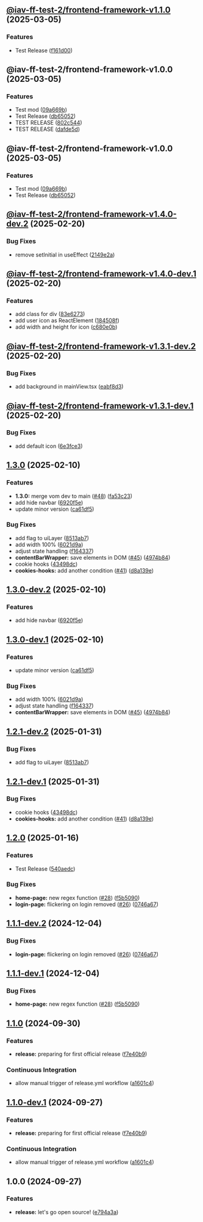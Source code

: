 ## [@iav-ff-test-2/frontend-framework-v1.1.0](https://github.com/Jonas-Krahn/IAV-Frontend-Framework-Monorepo-2/compare/@iav-ff-test-2/frontend-framework-v1.0.0...@iav-ff-test-2/frontend-framework-v1.1.0) (2025-03-05)

### Features

* Test Release ([f161d00](https://github.com/Jonas-Krahn/IAV-Frontend-Framework-Monorepo-2/commit/f161d00a21143e1746f0c3c11d13df0e38f02deb))

## @iav-ff-test-2/frontend-framework-v1.0.0 (2025-03-05)

### Features

* Test mod ([09a669b](https://github.com/Jonas-Krahn/IAV-Frontend-Framework-Monorepo-2/commit/09a669b3f80040b4c1a76bb18b31e004c29b4392))
* Test Release ([db65052](https://github.com/Jonas-Krahn/IAV-Frontend-Framework-Monorepo-2/commit/db65052a5aa4386d678acb55e2d3235a32c06d6f))
* TEST RELEASE ([802c544](https://github.com/Jonas-Krahn/IAV-Frontend-Framework-Monorepo-2/commit/802c5440a1988605de402af6fd324a4a95fc6260))
* TEST RELEASE ([dafde5d](https://github.com/Jonas-Krahn/IAV-Frontend-Framework-Monorepo-2/commit/dafde5d0a6cc9e6544c526776a9c4c5f5ebd931f))

## @iav-ff-test-2/frontend-framework-v1.0.0 (2025-03-05)

### Features

* Test mod ([09a669b](https://github.com/Jonas-Krahn/IAV-Frontend-Framework-Monorepo-2/commit/09a669b3f80040b4c1a76bb18b31e004c29b4392))
* Test Release ([db65052](https://github.com/Jonas-Krahn/IAV-Frontend-Framework-Monorepo-2/commit/db65052a5aa4386d678acb55e2d3235a32c06d6f))

## [@iav-ff-test-2/frontend-framework-v1.4.0-dev.2](https://github.com/iavofficial/IAVFrontendFramework/compare/@iav-ff-test-2/frontend-framework-v1.4.0-dev.1...@iav-ff-test-2/frontend-framework-v1.4.0-dev.2) (2025-02-20)

### Bug Fixes

* remove setInitial in useEffect ([2149e2a](https://github.com/iavofficial/IAVFrontendFramework/commit/2149e2a05da0bfc974051a326ab4561efe0385eb))

## [@iav-ff-test-2/frontend-framework-v1.4.0-dev.1](https://github.com/iavofficial/IAVFrontendFramework/compare/@iav-ff-test-2/frontend-framework-v1.3.1-dev.2...@iav-ff-test-2/frontend-framework-v1.4.0-dev.1) (2025-02-20)

### Features

* add class for div ([83e6273](https://github.com/iavofficial/IAVFrontendFramework/commit/83e6273aceb680ae7f8241a081a4f1bccf467992))
* add user icon as ReactElement ([184508f](https://github.com/iavofficial/IAVFrontendFramework/commit/184508fb8ab6fd3582de6cae097ec70d52fcf54b))
* add width and height for icon ([c680e0b](https://github.com/iavofficial/IAVFrontendFramework/commit/c680e0bf1c10b3e23485cca08a18932a1f594c91))

## [@iav-ff-test-2/frontend-framework-v1.3.1-dev.2](https://github.com/iavofficial/IAVFrontendFramework/compare/@iav-ff-test-2/frontend-framework-v1.3.1-dev.1...@iav-ff-test-2/frontend-framework-v1.3.1-dev.2) (2025-02-20)

### Bug Fixes

* add background in mainVíew.tsx ([eabf8d3](https://github.com/iavofficial/IAVFrontendFramework/commit/eabf8d3341ef2ce75c834c8a8a1bc4d0c72c9473))

## [@iav-ff-test-2/frontend-framework-v1.3.1-dev.1](https://github.com/iavofficial/IAVFrontendFramework/compare/@iav-ff-test-2/frontend-framework-v1.3.0...@iav-ff-test-2/frontend-framework-v1.3.1-dev.1) (2025-02-20)

### Bug Fixes

* add default icon ([6e3fce3](https://github.com/iavofficial/IAVFrontendFramework/commit/6e3fce37ff99e3bd9f27e8412022767c2e98a60d))

## [1.3.0](https://github.com/iavofficial/IAVFrontendFramework/compare/v1.2.0...v1.3.0) (2025-02-10)

### Features

* **1.3.0:** merge vom dev to main ([#48](https://github.com/iavofficial/IAVFrontendFramework/issues/48)) ([fa53c23](https://github.com/iavofficial/IAVFrontendFramework/commit/fa53c23b21518e199235c069b48ac298a09318f9))
* add hide navbar ([6920f5e](https://github.com/iavofficial/IAVFrontendFramework/commit/6920f5e773d6329ba2d1e3669c246dec0d7ef03f))
* update minor version ([ca61df5](https://github.com/iavofficial/IAVFrontendFramework/commit/ca61df5f7e97e97ddbfa1f3b45dbf384fdc69416))

### Bug Fixes

* add flag to uiLayer ([8513ab7](https://github.com/iavofficial/IAVFrontendFramework/commit/8513ab72be63d246b69afd10f6524db0178b5232))
* add width 100% ([6021d9a](https://github.com/iavofficial/IAVFrontendFramework/commit/6021d9afd76a7b07e3b0ee52f2600ce11bb15875))
* adjust state handling ([f164337](https://github.com/iavofficial/IAVFrontendFramework/commit/f164337099999096953920d9484f2973e5a9eb35))
* **contentBarWrapper:** save elements in DOM ([#45](https://github.com/iavofficial/IAVFrontendFramework/issues/45)) ([4974b84](https://github.com/iavofficial/IAVFrontendFramework/commit/4974b84f4cc524312b3cf239bf42bc32d9ca7698))
* cookie hooks ([43498dc](https://github.com/iavofficial/IAVFrontendFramework/commit/43498dc434dd2d7f1e98609cd60ce9396396f335))
* **cookies-hooks:** add another condition ([#41](https://github.com/iavofficial/IAVFrontendFramework/issues/41)) ([d8a139e](https://github.com/iavofficial/IAVFrontendFramework/commit/d8a139e9662e9e29e0c35c7d09d2a3556f604c6e))

## [1.3.0-dev.2](https://github.com/iavofficial/IAVFrontendFramework/compare/v1.3.0-dev.1...v1.3.0-dev.2) (2025-02-10)

### Features

* add hide navbar ([6920f5e](https://github.com/iavofficial/IAVFrontendFramework/commit/6920f5e773d6329ba2d1e3669c246dec0d7ef03f))

## [1.3.0-dev.1](https://github.com/iavofficial/IAVFrontendFramework/compare/v1.2.1-dev.2...v1.3.0-dev.1) (2025-02-10)

### Features

* update minor version ([ca61df5](https://github.com/iavofficial/IAVFrontendFramework/commit/ca61df5f7e97e97ddbfa1f3b45dbf384fdc69416))

### Bug Fixes

* add width 100% ([6021d9a](https://github.com/iavofficial/IAVFrontendFramework/commit/6021d9afd76a7b07e3b0ee52f2600ce11bb15875))
* adjust state handling ([f164337](https://github.com/iavofficial/IAVFrontendFramework/commit/f164337099999096953920d9484f2973e5a9eb35))
* **contentBarWrapper:** save elements in DOM ([#45](https://github.com/iavofficial/IAVFrontendFramework/issues/45)) ([4974b84](https://github.com/iavofficial/IAVFrontendFramework/commit/4974b84f4cc524312b3cf239bf42bc32d9ca7698))

## [1.2.1-dev.2](https://github.com/iavofficial/IAVFrontendFramework/compare/v1.2.1-dev.1...v1.2.1-dev.2) (2025-01-31)

### Bug Fixes

* add flag to uiLayer ([8513ab7](https://github.com/iavofficial/IAVFrontendFramework/commit/8513ab72be63d246b69afd10f6524db0178b5232))

## [1.2.1-dev.1](https://github.com/iavofficial/IAVFrontendFramework/compare/v1.2.0...v1.2.1-dev.1) (2025-01-31)

### Bug Fixes

* cookie hooks ([43498dc](https://github.com/iavofficial/IAVFrontendFramework/commit/43498dc434dd2d7f1e98609cd60ce9396396f335))
* **cookies-hooks:** add another condition ([#41](https://github.com/iavofficial/IAVFrontendFramework/issues/41)) ([d8a139e](https://github.com/iavofficial/IAVFrontendFramework/commit/d8a139e9662e9e29e0c35c7d09d2a3556f604c6e))

## [1.2.0](https://github.com/iavofficial/IAVFrontendFramework/compare/v1.1.0...v1.2.0) (2025-01-16)

### Features

* Test Release ([540aedc](https://github.com/iavofficial/IAVFrontendFramework/commit/540aedc07d06da0902d085a14d7f918f67980016))

### Bug Fixes

* **home-page:** new regex function ([#28](https://github.com/iavofficial/IAVFrontendFramework/issues/28)) ([f5b5090](https://github.com/iavofficial/IAVFrontendFramework/commit/f5b5090b73e64d8b8dea83465577a2e3508d981e))
* **login-page:** flickering on login removed ([#26](https://github.com/iavofficial/IAVFrontendFramework/issues/26)) ([0746a67](https://github.com/iavofficial/IAVFrontendFramework/commit/0746a6740f641e20db84a46824535051ce5d557d))

## [1.1.1-dev.2](https://github.com/iavofficial/IAVFrontendFramework/compare/v1.1.1-dev.1...v1.1.1-dev.2) (2024-12-04)

### Bug Fixes

* **login-page:** flickering on login removed ([#26](https://github.com/iavofficial/IAVFrontendFramework/issues/26)) ([0746a67](https://github.com/iavofficial/IAVFrontendFramework/commit/0746a6740f641e20db84a46824535051ce5d557d))

## [1.1.1-dev.1](https://github.com/iavofficial/IAVFrontendFramework/compare/v1.1.0...v1.1.1-dev.1) (2024-12-04)

### Bug Fixes

* **home-page:** new regex function ([#28](https://github.com/iavofficial/IAVFrontendFramework/issues/28)) ([f5b5090](https://github.com/iavofficial/IAVFrontendFramework/commit/f5b5090b73e64d8b8dea83465577a2e3508d981e))

## [1.1.0](https://github.com/iavofficial/IAVFrontendFramework/compare/v1.0.0...v1.1.0) (2024-09-30)

### Features

* **release:** preparing for first official release ([f7e40b9](https://github.com/iavofficial/IAVFrontendFramework/commit/f7e40b951012cfe5464eeacb79f0b31e9021feb8))

### Continuous Integration

* allow manual trigger of release.yml workflow ([a1601c4](https://github.com/iavofficial/IAVFrontendFramework/commit/a1601c448a8d873c38377534145eb94a9e48dc99))

## [1.1.0-dev.1](https://github.com/iavofficial/IAVFrontendFramework/compare/v1.0.0...v1.1.0-dev.1) (2024-09-27)

### Features

* **release:** preparing for first official release ([f7e40b9](https://github.com/iavofficial/IAVFrontendFramework/commit/f7e40b951012cfe5464eeacb79f0b31e9021feb8))

### Continuous Integration

* allow manual trigger of release.yml workflow ([a1601c4](https://github.com/iavofficial/IAVFrontendFramework/commit/a1601c448a8d873c38377534145eb94a9e48dc99))

## 1.0.0 (2024-09-27)

### Features

* **release:** let's go open source! ([e794a3a](https://github.com/iavofficial/IAVFrontendFramework/commit/e794a3a4c891c8ede168e2006dd49f242e1e880f))
